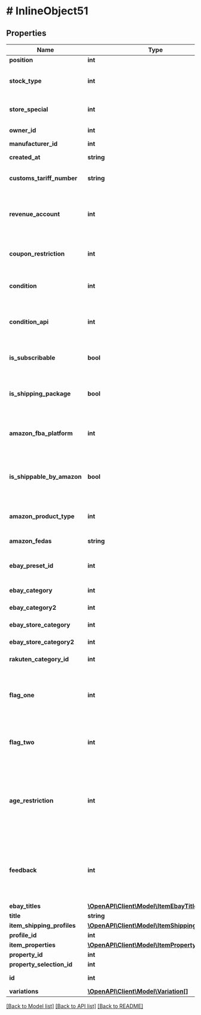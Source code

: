 # # InlineObject51

## Properties

Name | Type | Description | Notes
------------ | ------------- | ------------- | -------------
**position** | **int** | The position of the item optional | [optional] 
**stock_type** | **int** | The stock type of the item. Possible values:0 &#x3D; Stocked item (default)1 &#x3D; Production item2 &#x3D; Colli3 &#x3D; Special order item optional allowed values are 0, 1, 2, 3 | [optional] 
**store_special** | **int** | Option to present items more prominently in the online store.1 &#x3D; Special offer2 &#x3D; New items3 &#x3D; Top items optional allowed values are 0, 1, 2, 3 | [optional] 
**owner_id** | **int** | The plentymarkets user that is assigned as owner of this item. optional | [optional] 
**manufacturer_id** | **int** | The ID of the manufacturer of the item optional | [optional] 
**created_at** | **string** | Timestamp of the date and time the item was created. optional | [optional] 
**customs_tariff_number** | **string** | Deprecated: The customs tariff number of the item; usually a 11 digit code number based on the Harmonised System optional | [optional] 
**revenue_account** | **int** | The revenue account the item is linked to. An individual revenue account can be saved for each item in plentymarkets. If this is not done, plentymarkets automatically determines a revenue account based on the VAT rate. optional | [optional] 
**coupon_restriction** | **int** | Indicates if the item can be purchased using a promotional coupon.0 &#x3D; Permitted1 &#x3D; Not permitted2 &#x3D; Purchasable with coupon only optional allowed values are 0, 1, 2 | [optional] 
**condition** | **int** | The condition of the item. Possible values:0 &#x3D; New1 &#x3D; Used2 &#x3D; Boxed as new3 &#x3D; New with label4 &#x3D; Factory seconds optional allowed values are 0, 1, 2, 3, 4 | [optional] 
**condition_api** | **int** | The condition of the item that is transferred to markets via API.0 &#x3D; New1 &#x3D; Used but as new2 &#x3D; Used but very good3 &#x3D; Used but good4 &#x3D; Used but acceptable5 &#x3D; Factory seconds optional allowed values are 0, 1, 2, 3, 4, 5 | [optional] 
**is_subscribable** | **bool** | Flag that indicates if the item can be ordered as a subscription item. If yes, the item can be ordered for delivery at regular intervals. optional | [optional] 
**is_shipping_package** | **bool** | Flag that indicates if a shipping package is to be used for this item. If yes and the variation&#39;s dimensions are entered in the Settings tab of a variation, the correct shipping package is assigned automatically. optional | [optional] 
**amazon_fba_platform** | **int** | Indicates the platform used for Fulfilment by Amazon (FBA). 0 &#x3D; Do not use1 &#x3D; AMAZON EU (Europe)2 &#x3D; AMAZON FE (Far East)3 &#x3D; AMAZON NA (North America) optional allowed values are 0, 1, 2, 3 | [optional] 
**is_shippable_by_amazon** | **bool** | Flag that indicates if the item can be shipped with Amazon Multi-Channel. Amazon Multi-Channel Fulfillment is a service for fulfilling orders from sales channels other than Amazon platforms using inventory stored in the Amazon fulfillment center. optional | [optional] 
**amazon_product_type** | **int** | The Amazon product type of the item. List of IDs: https://www.plentymarkets.co.uk/manual/data-exchange/data-formats/item/ optional | [optional] 
**amazon_fedas** | **string** | The FEDAS product classification key of the item. optional | [optional] 
**ebay_preset_id** | **int** | The eBay preset ID. This plentymarkets ID must be specified to save values for $ebayCategory, $ebayCategory2, $ebayStoreCategory and $ebayStoreCategory2. optional | [optional] 
**ebay_category** | **int** | The eBay category 1 of the item. This category is used when a new listing is created. optional | [optional] 
**ebay_category2** | **int** | The eBay category 2 of the item. This category is used when a new listing is created. optional | [optional] 
**ebay_store_category** | **int** | The ID of the eBay store category 1 of the item. This value is used for new listings. optional | [optional] 
**ebay_store_category2** | **int** | The ID of the eBay store category 2 of the item. This value is used for new listings. optional | [optional] 
**rakuten_category_id** | **int** | The ID of the Rakuten category of this item. optional | [optional] 
**flag_one** | **int** | Flag 1 of the item. Flags can be used to organise and filter items. Each item can be assigned up to two flags. Possible values: 1 to 31, 0 &#x3D; no flag optional allowed values are 0, 1, 2, 3, 4, 5, 6, 7, 8, 9, 10, 11, 12, 13, 14, 15, 16, 17, 18, 19, 20, 21, 22, 23, 24, 25, 26, 27, 28, 29, 30, 31 | [optional] 
**flag_two** | **int** | Flag 2 of the item. Flags can be used to organise and filter items. Each item can be assigned up to two flags. Possible values: 1 to 11, 0 &#x3D; no flag optional allowed values are 0, 1, 2, 3, 4, 5, 6, 7, 8, 9, 10, 11 | [optional] 
**age_restriction** | **int** | The age customers must be to purchase the item. Items with an age rating of 18+ must be linked to a shipping profile for which the PostIdent option is activated.0 &#x3D; None available3 &#x3D; Released for ages 3 and up6 &#x3D; Ages 6 and up9 &#x3D; Ages 9 and up12 &#x3D; Ages 12 and up14 &#x3D; Ages 14 and up16 &#x3D; Ages 16 and up18 &#x3D; Ages 18 and up50 &#x3D; Not marked88 &#x3D; Not 99 &#x3D; Unknown optional allowed values are 0, 3, 6, 9, 12, 14, 16, 18, 50, 88, 99 | 
**feedback** | **int** | The feedback, i.e. rating, that this item received. Possible values are 1 to 5 or 1 to 10 depending on the maximum rating setting. An initial feedback can be saved for items. The saved value will then be displayed as the initial feedback. Every time new feedback is submitted, the average value will be recalculated automatically. optional | [optional] 
**ebay_titles** | [**\OpenAPI\Client\Model\ItemEbayTitle[]**](ItemEbayTitle.md) |  | [optional] 
**title** | **string** | The title. | 
**item_shipping_profiles** | [**\OpenAPI\Client\Model\ItemShippingProfiles[]**](ItemShippingProfiles.md) |  | [optional] 
**profile_id** | **int** | The unique ID of the shipping profile | 
**item_properties** | [**\OpenAPI\Client\Model\ItemProperty[]**](ItemProperty.md) |  | [optional] 
**property_id** | **int** | The id of the property item | 
**property_selection_id** | **int** | The id of the property selection optional | [optional] 
**id** | **int** | The ID of the item. The ID must be unique. optional | [optional] 
**variations** | [**\OpenAPI\Client\Model\Variation[]**](Variation.md) |  | 

[[Back to Model list]](../../README.md#documentation-for-models) [[Back to API list]](../../README.md#documentation-for-api-endpoints) [[Back to README]](../../README.md)


